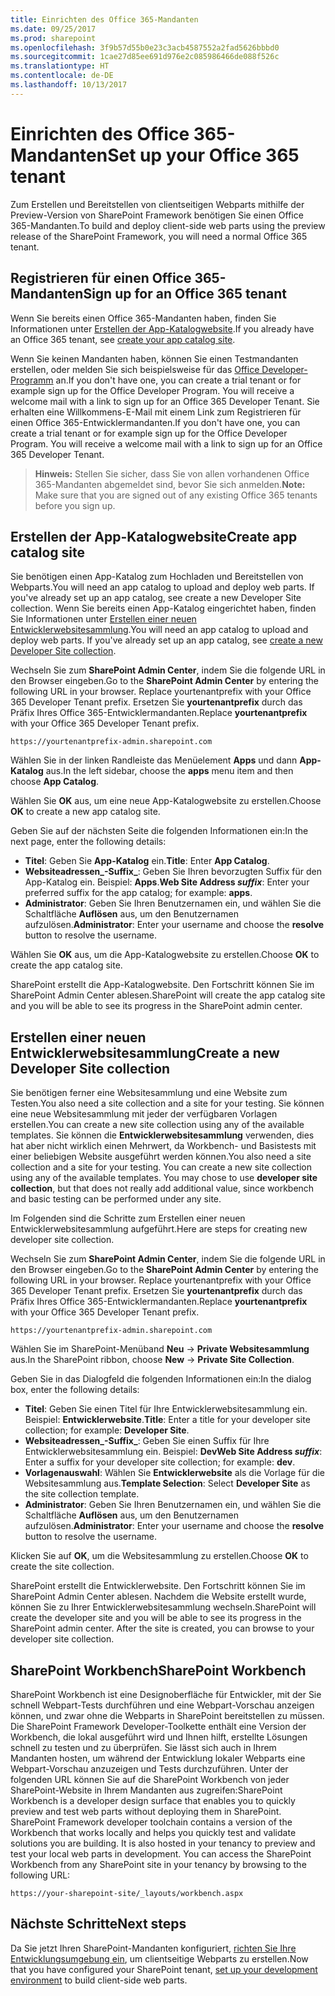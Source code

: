 ```yaml
---
title: Einrichten des Office 365-Mandanten
ms.date: 09/25/2017
ms.prod: sharepoint
ms.openlocfilehash: 3f9b57d55b0e23c3acb4587552a2fad5626bbbd0
ms.sourcegitcommit: 1cae27d85ee691d976e2c085986466de088f526c
ms.translationtype: HT
ms.contentlocale: de-DE
ms.lasthandoff: 10/13/2017
---
```

# <a name="set-up-your-office-365-tenant"></a><span data-ttu-id="0105c-102">Einrichten des Office 365-Mandanten</span><span class="sxs-lookup"><span data-stu-id="0105c-102">Set up your Office 365 tenant</span></span>

<span data-ttu-id="0105c-103">Zum Erstellen und Bereitstellen von clientseitigen Webparts mithilfe der Preview-Version von SharePoint Framework benötigen Sie einen Office 365-Mandanten.</span><span class="sxs-lookup"><span data-stu-id="0105c-103">To build and deploy client-side web parts using the preview release of the SharePoint Framework, you will need a normal Office 365 tenant.</span></span> 

## <a name="sign-up-for-an-office-365-tenant"></a><span data-ttu-id="0105c-104">Registrieren für einen Office 365-Mandanten</span><span class="sxs-lookup"><span data-stu-id="0105c-104">Sign up for an Office 365 tenant</span></span>
<span data-ttu-id="0105c-105">Wenn Sie bereits einen Office 365-Mandanten haben, finden Sie Informationen unter [Erstellen der App-Katalogwebsite](#create-app-catalog-site).</span><span class="sxs-lookup"><span data-stu-id="0105c-105">If you already have an Office 365 tenant, see [create your app catalog site](#create-app-catalog-site).</span></span>

<span data-ttu-id="0105c-106">Wenn Sie keinen Mandanten haben, können Sie einen Testmandanten erstellen, oder melden Sie sich beispielsweise für das [Office Developer-Programm](https://profile.microsoft.com/RegSysProfileCenter/wizardnp.aspx?wizid=7a6e3d71-b057-49cc-b2aa-158ff23432f3&lcid=1033&culture=en-us&dir=LTR) an.</span><span class="sxs-lookup"><span data-stu-id="0105c-106">If you don't have one, you can create a trial tenant or for example sign up for the Office Developer Program. You will receive a welcome mail with a link to sign up for an Office 365 Developer Tenant.</span></span> <span data-ttu-id="0105c-107">Sie erhalten eine Willkommens-E-Mail mit einem Link zum Registrieren für einen Office 365-Entwicklermandanten.</span><span class="sxs-lookup"><span data-stu-id="0105c-107">If you don't have one, you can create a trial tenant or for example sign up for the Office Developer Program. You will receive a welcome mail with a link to sign up for an Office 365 Developer Tenant.</span></span> 

><span data-ttu-id="0105c-108">**Hinweis:** Stellen Sie sicher, dass Sie von allen vorhandenen Office 365-Mandanten abgemeldet sind, bevor Sie sich anmelden.</span><span class="sxs-lookup"><span data-stu-id="0105c-108">**Note:** Make sure that you are signed out of any existing Office 365 tenants before you sign up.</span></span>

## <a name="create-app-catalog-site"></a><span data-ttu-id="0105c-109">Erstellen der App-Katalogwebsite</span><span class="sxs-lookup"><span data-stu-id="0105c-109">Create app catalog site</span></span>
<span data-ttu-id="0105c-110">Sie benötigen einen App-Katalog zum Hochladen und Bereitstellen von Webparts.</span><span class="sxs-lookup"><span data-stu-id="0105c-110">You will need an app catalog to upload and deploy web parts. If you've already set up an app catalog, see create a new Developer Site collection.</span></span> <span data-ttu-id="0105c-111">Wenn Sie bereits einen App-Katalog eingerichtet haben, finden Sie Informationen unter [Erstellen einer neuen Entwicklerwebsitesammlung](#create-a-new-developer-site-collection).</span><span class="sxs-lookup"><span data-stu-id="0105c-111">You will need an app catalog to upload and deploy web parts. If you've already set up an app catalog, see [create a new Developer Site collection](#create-a-new-developer-site-collection).</span></span>  

<span data-ttu-id="0105c-112">Wechseln Sie zum **SharePoint Admin Center**, indem Sie die folgende URL in den Browser eingeben.</span><span class="sxs-lookup"><span data-stu-id="0105c-112">Go to the **SharePoint Admin Center** by entering the following URL in your browser. Replace yourtenantprefix with your Office 365 Developer Tenant prefix.</span></span> <span data-ttu-id="0105c-113">Ersetzen Sie **yourtenantprefix** durch das Präfix Ihres Office 365-Entwicklermandanten.</span><span class="sxs-lookup"><span data-stu-id="0105c-113">Replace **yourtenantprefix** with your Office 365 Developer Tenant prefix.</span></span>
    
```
https://yourtenantprefix-admin.sharepoint.com
```
    
<span data-ttu-id="0105c-114">Wählen Sie in der linken Randleiste das Menüelement **Apps** und dann **App-Katalog** aus.</span><span class="sxs-lookup"><span data-stu-id="0105c-114">In the left sidebar, choose the **apps** menu item and then choose **App Catalog**.</span></span>

<span data-ttu-id="0105c-115">Wählen Sie **OK** aus, um eine neue App-Katalogwebsite zu erstellen.</span><span class="sxs-lookup"><span data-stu-id="0105c-115">Choose **OK** to create a new app catalog site.</span></span>

<span data-ttu-id="0105c-116">Geben Sie auf der nächsten Seite die folgenden Informationen ein:</span><span class="sxs-lookup"><span data-stu-id="0105c-116">In the next page, enter the following details:</span></span>

* <span data-ttu-id="0105c-117">**Titel**: Geben Sie **App-Katalog** ein.</span><span class="sxs-lookup"><span data-stu-id="0105c-117">**Title**: Enter **App Catalog**.</span></span>
* <span data-ttu-id="0105c-118">**Websiteadressen_-Suffix_**: Geben Sie Ihren bevorzugten Suffix für den App-Katalog ein. Beispiel: **Apps**.</span><span class="sxs-lookup"><span data-stu-id="0105c-118">**Web Site Address _suffix_**: Enter your preferred suffix for the app catalog; for example: **apps**.</span></span>
* <span data-ttu-id="0105c-119">**Administrator**: Geben Sie Ihren Benutzernamen ein, und wählen Sie die Schaltfläche **Auflösen** aus, um den Benutzernamen aufzulösen.</span><span class="sxs-lookup"><span data-stu-id="0105c-119">**Administrator**: Enter your username and choose the **resolve** button to resolve the username.</span></span>

<span data-ttu-id="0105c-120">Wählen Sie **OK** aus, um die App-Katalogwebsite zu erstellen.</span><span class="sxs-lookup"><span data-stu-id="0105c-120">Choose **OK** to create the app catalog site.</span></span>

<span data-ttu-id="0105c-121">SharePoint erstellt die App-Katalogwebsite. Den Fortschritt können Sie im SharePoint Admin Center ablesen.</span><span class="sxs-lookup"><span data-stu-id="0105c-121">SharePoint will create the app catalog site and you will be able to see its progress in the SharePoint admin center.</span></span>

## <a name="create-a-new-developer-site-collection"></a><span data-ttu-id="0105c-122">Erstellen einer neuen Entwicklerwebsitesammlung</span><span class="sxs-lookup"><span data-stu-id="0105c-122">Create a new Developer Site collection</span></span>
<span data-ttu-id="0105c-123">Sie benötigen ferner eine Websitesammlung und eine Website zum Testen.</span><span class="sxs-lookup"><span data-stu-id="0105c-123">You also need a site collection and a site for your testing.</span></span> <span data-ttu-id="0105c-124">Sie können eine neue Websitesammlung mit jeder der verfügbaren Vorlagen erstellen.</span><span class="sxs-lookup"><span data-stu-id="0105c-124">You can create a new site collection using any of the available templates.</span></span> <span data-ttu-id="0105c-125">Sie können die **Entwicklerwebsitesammlung** verwenden, dies hat aber nicht wirklich einen Mehrwert, da Workbench- und Basistests mit einer beliebigen Website ausgeführt werden können.</span><span class="sxs-lookup"><span data-stu-id="0105c-125">You also need a site collection and a site for your testing. You can create a new site collection using any of the available templates. You may chose to use **developer site collection**, but that does not really add additional value, since workbench and basic testing can be performed under any site.</span></span>

<span data-ttu-id="0105c-126">Im Folgenden sind die Schritte zum Erstellen einer neuen Entwicklerwebsitesammlung aufgeführt.</span><span class="sxs-lookup"><span data-stu-id="0105c-126">Here are steps for creating new developer site collection.</span></span>

 <span data-ttu-id="0105c-127">Wechseln Sie zum **SharePoint Admin Center**, indem Sie die folgende URL in den Browser eingeben.</span><span class="sxs-lookup"><span data-stu-id="0105c-127">Go to the **SharePoint Admin Center** by entering the following URL in your browser. Replace yourtenantprefix with your Office 365 Developer Tenant prefix.</span></span> <span data-ttu-id="0105c-128">Ersetzen Sie **yourtenantprefix** durch das Präfix Ihres Office 365-Entwicklermandanten.</span><span class="sxs-lookup"><span data-stu-id="0105c-128">Replace **yourtenantprefix** with your Office 365 Developer Tenant prefix.</span></span>
    
```
https://yourtenantprefix-admin.sharepoint.com
```
    
<span data-ttu-id="0105c-129">Wählen Sie im SharePoint-Menüband **Neu** -> **Private Websitesammlung** aus.</span><span class="sxs-lookup"><span data-stu-id="0105c-129">In the SharePoint ribbon, choose **New** -> **Private Site Collection**.</span></span>

<span data-ttu-id="0105c-130">Geben Sie in das Dialogfeld die folgenden Informationen ein:</span><span class="sxs-lookup"><span data-stu-id="0105c-130">In the dialog box, enter the following details:</span></span>

* <span data-ttu-id="0105c-131">**Titel**: Geben Sie einen Titel für Ihre Entwicklerwebsitesammlung ein. Beispiel: **Entwicklerwebsite**.</span><span class="sxs-lookup"><span data-stu-id="0105c-131">**Title**: Enter a title for your developer site collection; for example: **Developer Site**.</span></span>
* <span data-ttu-id="0105c-132">**Websiteadressen_-Suffix_**: Geben Sie einen Suffix für Ihre Entwicklerwebsitesammlung ein. Beispiel: **Dev**</span><span class="sxs-lookup"><span data-stu-id="0105c-132">**Web Site Address _suffix_**: Enter a suffix for your developer site collection; for example: **dev**.</span></span>
* <span data-ttu-id="0105c-133">**Vorlagenauswahl**: Wählen Sie **Entwicklerwebsite** als die Vorlage für die Websitesammlung aus.</span><span class="sxs-lookup"><span data-stu-id="0105c-133">**Template Selection**: Select **Developer Site** as the site collection template.</span></span>
* <span data-ttu-id="0105c-134">**Administrator**: Geben Sie Ihren Benutzernamen ein, und wählen Sie die Schaltfläche **Auflösen** aus, um den Benutzernamen aufzulösen.</span><span class="sxs-lookup"><span data-stu-id="0105c-134">**Administrator**: Enter your username and choose the **resolve** button to resolve the username.</span></span>

<span data-ttu-id="0105c-135">Klicken Sie auf **OK**, um die Websitesammlung zu erstellen.</span><span class="sxs-lookup"><span data-stu-id="0105c-135">Choose **OK** to create the site collection.</span></span>

<span data-ttu-id="0105c-p106">SharePoint erstellt die Entwicklerwebsite. Den Fortschritt können Sie im SharePoint Admin Center ablesen. Nachdem die Website erstellt wurde, können Sie zu Ihrer Entwicklerwebsitesammlung wechseln.</span><span class="sxs-lookup"><span data-stu-id="0105c-p106">SharePoint will create the developer site and you will be able to see its progress in the SharePoint admin center. After the site is created, you can browse to your developer site collection.</span></span>

## <a name="sharepoint-workbench"></a><span data-ttu-id="0105c-138">SharePoint Workbench</span><span class="sxs-lookup"><span data-stu-id="0105c-138">SharePoint Workbench</span></span>
<span data-ttu-id="0105c-p107">SharePoint Workbench ist eine Designoberfläche für Entwickler, mit der Sie schnell Webpart-Tests durchführen und eine Webpart-Vorschau anzeigen können, und zwar ohne die Webparts in SharePoint bereitstellen zu müssen. Die SharePoint Framework Developer-Toolkette enthält eine Version der Workbench, die lokal ausgeführt wird und Ihnen hilft, erstellte Lösungen schnell zu testen und zu überprüfen. Sie lässt sich auch in Ihrem Mandanten hosten, um während der Entwicklung lokaler Webparts eine Webpart-Vorschau anzuzeigen und Tests durchzuführen. Unter der folgenden URL können Sie auf die SharePoint Workbench von jeder SharePoint-Website in Ihrem Mandanten aus zugreifen:</span><span class="sxs-lookup"><span data-stu-id="0105c-p107">SharePoint Workbench is a developer design surface that enables you to quickly preview and test web parts without deploying them in SharePoint. SharePoint Framework developer toolchain contains a version of the Workbench that works locally and helps you quickly test and validate solutions you are building. It is also hosted in your tenancy to preview and test your local web parts in development. You can access the SharePoint Workbench from any SharePoint site in your tenancy by browsing to the following URL:</span></span>

```
https://your-sharepoint-site/_layouts/workbench.aspx
```

## <a name="next-steps"></a><span data-ttu-id="0105c-143">Nächste Schritte</span><span class="sxs-lookup"><span data-stu-id="0105c-143">Next steps</span></span>
<span data-ttu-id="0105c-144">Da Sie jetzt Ihren SharePoint-Mandanten konfiguriert, [richten Sie Ihre Entwicklungsumgebung ein](./set-up-your-development-environment.md), um clientseitige Webparts zu erstellen.</span><span class="sxs-lookup"><span data-stu-id="0105c-144">Now that you have configured your SharePoint tenant, [set up your development environment](./set-up-your-development-environment.md) to build client-side web parts.</span></span>
